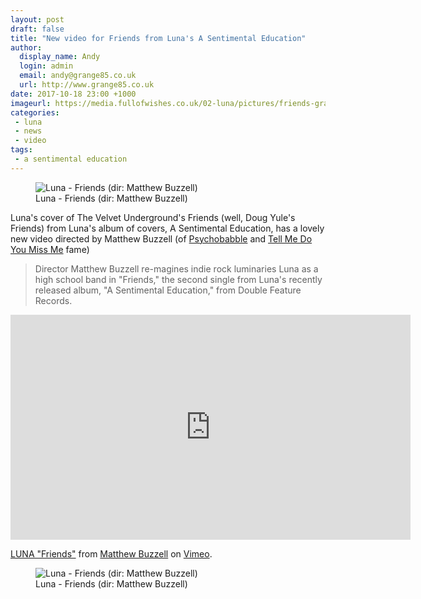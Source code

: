 ```yaml
---
layout: post
draft: false
title: "New video for Friends from Luna's A Sentimental Education"
author:
  display_name: Andy
  login: admin
  email: andy@grange85.co.uk
  url: http://www.grange85.co.uk
date: 2017-10-18 23:00 +1000
imageurl: https://media.fullofwishes.co.uk/02-luna/pictures/friends-grabs/luna-friends-video-caps-01.jpg
categories:
 - luna
 - news
 - video
tags:
 - a sentimental education
---
```

<figure class="caption aligncenter"><img src="https://media.fullofwishes.co.uk/02-luna/pictures/friends-grabs/luna-friends-video-caps-02.jpg" alt="Luna - Friends (dir: Matthew Buzzell)" /><figcaption class="caption-text">Luna - Friends (dir: Matthew Buzzell)</figcaption></figure>
<p class="lead">Luna's cover of The Velvet Underground's Friends (well, Doug Yule's Friends) from Luna's album of covers, A Sentimental Education, has a lovely new video directed by Matthew Buzzell (of <a href="/2012/05/07/video-dean-wareham-in-psycho-babble/">Psychobabble</a> and <a href="/2006/04/26/film-maker-matthew-buzzell-talks-about-tell-me-do-you-miss-me/">Tell Me Do You Miss Me</a> fame)</p>

<blockquote>Director Matthew Buzzell re-magines indie rock luminaries Luna as a high school band in "Friends," the second single from Luna's recently released album, "A Sentimental Education," from Double Feature Records.</blockquote>

<iframe src="https://player.vimeo.com/video/236326499?byline=0&portrait=0" width="640" height="360" frameborder="0" webkitallowfullscreen mozallowfullscreen allowfullscreen></iframe>
<p><a href="https://vimeo.com/236326499">LUNA "Friends"</a> from <a href="https://vimeo.com/semipreciouspictures">Matthew Buzzell</a> on <a href="https://vimeo.com">Vimeo</a>.</p>

<figure class="caption aligncenter"><img src="https://media.fullofwishes.co.uk/02-luna/pictures/friends-grabs/luna-friends-video-caps-01.jpg" alt="Luna - Friends (dir: Matthew Buzzell)" /><figcaption class="caption-text">Luna - Friends (dir: Matthew Buzzell)</figcaption></figure>

